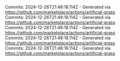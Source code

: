 Commits: 2024-12-26T21:48:18.114Z - Generated via https://github.com/marketplace/actions/artificial-grass
<br>
Commits: 2024-12-26T21:48:18.114Z - Generated via https://github.com/marketplace/actions/artificial-grass
<br>
Commits: 2024-12-26T21:48:18.114Z - Generated via https://github.com/marketplace/actions/artificial-grass
<br>
Commits: 2024-12-26T21:48:18.114Z - Generated via https://github.com/marketplace/actions/artificial-grass
<br>
Commits: 2024-12-26T21:48:18.114Z - Generated via https://github.com/marketplace/actions/artificial-grass
<br>
